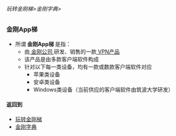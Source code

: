 

###### 玩转金刚梯>金刚字典>

### 金刚App梯

- 所谓<strong> 金刚App梯 </strong>是指：
  - 由[ 金刚公司 ](https://github.com/a2zitpro/web/blob/master/LadderFree/kkDictionary/atozitpro.md)研发、销售的一款[ VPN产品 ]()
  - 该产品是由多款客户端软件构成
  - 针对以下每一类设备，均有一款或数款客户端软件对应
    - 苹果类设备
    - 安卓类设备
    - Windows类设备（当前供应的客户端软件由筑波大学研发）


#### 返回到
- [玩转金刚梯](https://github.com/a2zitpro/web/blob/master/LadderFree/main.md)
- [金刚字典](https://github.com/a2zitpro/web/blob/master/LadderFree/kkDictionary/KKDictionary.md)

